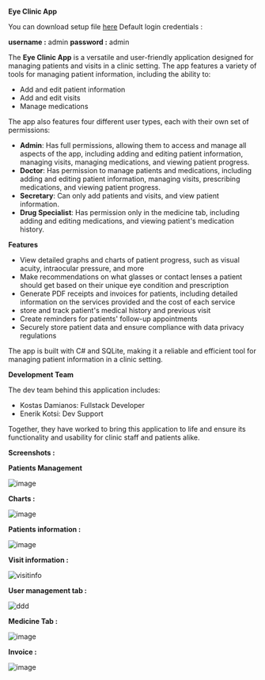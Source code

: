 **Eye Clinic App**

You can download setup file  [here](https://files.fm/u/bm7jnjser)
Default login credentials :

**username :** admin
**password :** admin

The **Eye Clinic App** is a versatile and user-friendly application designed for managing patients and visits in a clinic setting. The app features a variety of tools for managing patient information, including the ability to:

-   Add and edit patient information
-   Add and edit visits
-   Manage medications


The app also features four different user types, each with their own set of permissions:

-   **Admin**: Has full permissions, allowing them to access and manage all aspects of the app, including adding and editing patient information, managing visits, managing medications, and viewing patient progress.
-   **Doctor**: Has permission to manage patients and medications, including adding and editing patient information, managing visits, prescribing medications, and viewing patient progress.
-   **Secretary**: Can only add patients and visits, and view patient information.
-   **Drug Specialist**: Has permission only in the medicine tab, including adding and editing medications, and viewing patient's medication history.

**Features**

-   View detailed graphs and charts of patient progress, such as visual acuity, intraocular pressure, and more
-   Make recommendations on what glasses or contact lenses a patient should get based on their unique eye condition and prescription
-   Generate PDF receipts and invoices for patients, including detailed information on the services provided and the cost of each service
-   store and track patient's medical history and previous visit
-   Create reminders for patients' follow-up appointments
-   Securely store patient data and ensure compliance with data privacy regulations

The app is built with C\# and SQLite, making it a reliable and efficient tool for managing patient information in a clinic setting.

**Development Team**

The dev team behind this application includes:

-   Kostas Damianos: Fullstack Developer
-   Enerik Kotsi: Dev Support

Together, they have worked to bring this application to life and ensure its functionality and usability for clinic staff and patients alike.

**Screenshots :**


**Patients Management**

![image](https://user-images.githubusercontent.com/96636678/215232304-0ccccdb3-c4d5-465d-a21a-87f241cba97f.png)

**Charts :**

![image](https://user-images.githubusercontent.com/96636678/215232332-a345cd8b-d1a0-4d55-9600-d42bcd5ff0fb.png)

**Patients information :**

![image](https://user-images.githubusercontent.com/96636678/215232344-7c665954-c2f8-4134-9163-e57ec9212dac.png)

**Visit information :**

![visitinfo](https://user-images.githubusercontent.com/96636678/215287701-547cd9ea-69b4-4b88-b9d2-6e95b5d52af3.png)

**User management tab :**

![ddd](https://user-images.githubusercontent.com/96636678/215287766-b7e98ea4-c66e-4859-a2d2-833aecdfe54c.png)


**Medicine Tab :**

![image](https://user-images.githubusercontent.com/96636678/215232359-44984278-8a93-49dd-95c7-d8020e90e78c.png)

**Invoice :**

![image](https://user-images.githubusercontent.com/96636678/215232351-caae5ad8-25db-4936-a1e0-6df29d4afc46.png)



